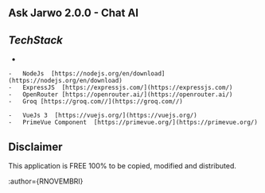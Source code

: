 **Ask Jarwo 2.0.0 - Chat AI**
-
***TechStack***
-
* 

    -   NodeJs  [https://nodejs.org/en/download](https://nodejs.org/en/download)
    -   ExpressJS  [https://expressjs.com/](https://expressjs.com/)
    -   OpenRouter [https://openrouter.ai/](https://openrouter.ai/)
    -   Groq [https://groq.com//](https://groq.com//)

    -   VueJs 3  [https://vuejs.org/](https://vuejs.org/)
    -   PrimeVue Component  [https://primevue.org/](https://primevue.org/)


Disclaimer
-
This application is FREE 100% to be copied, modified and distributed. 


:author={RNOVEMBRI}








